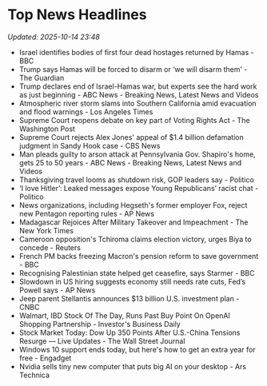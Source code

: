 # Top News Headlines

_Updated: 2025-10-14 23:48_

- Israel identifies bodies of first four dead hostages returned by Hamas - BBC
- Trump says Hamas will be forced to disarm or ‘we will disarm them’ - The Guardian
- Trump declares end of Israel-Hamas war, but experts see the hard work as just beginning - ABC News - Breaking News, Latest News and Videos
- Atmospheric river storm slams into Southern California amid evacuation and flood warnings - Los Angeles Times
- Supreme Court reopens debate on key part of Voting Rights Act - The Washington Post
- Supreme Court rejects Alex Jones' appeal of $1.4 billion defamation judgment in Sandy Hook case - CBS News
- Man pleads guilty to arson attack at Pennsylvania Gov. Shapiro's home, gets 25 to 50 years - ABC News - Breaking News, Latest News and Videos
- Thanksgiving travel looms as shutdown risk, GOP leaders say - Politico
- ‘I love Hitler’: Leaked messages expose Young Republicans’ racist chat - Politico
- News organizations, including Hegseth's former employer Fox, reject new Pentagon reporting rules - AP News
- Madagascar Rejoices After Military Takeover and Impeachment - The New York Times
- Cameroon opposition's Tchiroma claims election victory, urges Biya to concede - Reuters
- French PM backs freezing Macron's pension reform to save government - BBC
- Recognising Palestinian state helped get ceasefire, says Starmer - BBC
- Slowdown in US hiring suggests economy still needs rate cuts, Fed’s Powell says - AP News
- Jeep parent Stellantis announces $13 billion U.S. investment plan - CNBC
- Walmart, IBD Stock Of The Day, Runs Past Buy Point On OpenAI Shopping Partnership - Investor's Business Daily
- Stock Market Today: Dow Up 350 Points After U.S.-China Tensions Resurge — Live Updates - The Wall Street Journal
- Windows 10 support ends today, but here's how to get an extra year for free - Engadget
- Nvidia sells tiny new computer that puts big AI on your desktop - Ars Technica